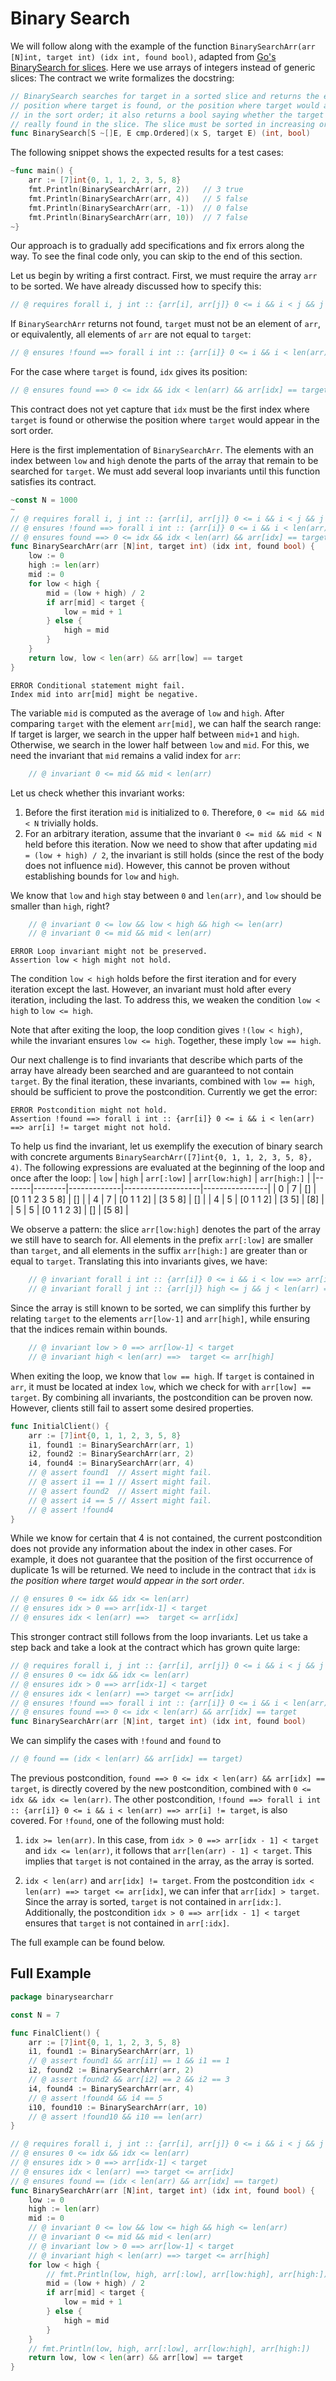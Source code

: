 # Binary Search

We will follow along with the example of the function `BinarySearchArr(arr [N]int, target int) (idx int, found bool)`,
adapted from [Go's BinarySearch for slices](https://cs.opensource.google/go/go/+/refs/tags/go1.23.4:src/slices/sort.go;l=126).
Here we use arrays of integers instead of generic slices:
The contract we write formalizes the docstring:
``` go
// BinarySearch searches for target in a sorted slice and returns the earliest
// position where target is found, or the position where target would appear
// in the sort order; it also returns a bool saying whether the target is
// really found in the slice. The slice must be sorted in increasing order.
func BinarySearch[S ~[]E, E cmp.Ordered](x S, target E) (int, bool)
```

The following snippet shows the expected results for a test cases:
``` go
~func main() {
	arr := [7]int{0, 1, 1, 2, 3, 5, 8}
	fmt.Println(BinarySearchArr(arr, 2))   // 3 true
	fmt.Println(BinarySearchArr(arr, 4))   // 5 false
	fmt.Println(BinarySearchArr(arr, -1))  // 0 false
	fmt.Println(BinarySearchArr(arr, 10))  // 7 false
~}
```

Our approach is to gradually add specifications and fix errors along the way.
To see the final code only, you can skip to the end of this section.

Let us begin by writing a first contract.
First, we must require the array `arr` to be sorted.
We have already discussed how to specify this:
``` go
// @ requires forall i, j int :: {arr[i], arr[j]} 0 <= i && i < j && j < len(arr) ==> arr[i] <= arr[j]
```
If `BinarySearchArr` returns not found, `target` must not be an element of `arr`,
or equivalently, all elements of `arr` are not equal to `target`:
``` go
// @ ensures !found ==> forall i int :: {arr[i]} 0 <= i && i < len(arr) ==> arr[i] != target
```
For the case where `target` is found, `idx` gives its position:
``` go
// @ ensures found ==> 0 <= idx && idx < len(arr) && arr[idx] == target
```

This contract does not yet capture that `idx` must be the first index where `target` is found or otherwise the position where `target` would appear in the sort order.

Here is the first implementation of `BinarySearchArr`.
The elements with an index between `low` and `high` denote the parts of the array that remain to be searched for `target`.
We must add several loop invariants until this function satisfies its contract.
``` go
~const N = 1000
~
// @ requires forall i, j int :: {arr[i], arr[j]} 0 <= i && i < j && j < N ==> arr[i] <= arr[j]
// @ ensures !found ==> forall i int :: {arr[i]} 0 <= i && i < len(arr) ==> arr[i] != target
// @ ensures found ==> 0 <= idx && idx < len(arr) && arr[idx] == target
func BinarySearchArr(arr [N]int, target int) (idx int, found bool) {
	low := 0
	high := len(arr)
	mid := 0
	for low < high {
		mid = (low + high) / 2
		if arr[mid] < target {
			low = mid + 1
		} else {
			high = mid
		}
	}
	return low, low < len(arr) && arr[low] == target
}
```
``` text
ERROR Conditional statement might fail. 
Index mid into arr[mid] might be negative.
```

The variable `mid` is computed as the average of `low` and `high`.
After comparing `target` with the element `arr[mid]`, we can half the search range:
If target is larger, we search in the upper half between `mid+1` and `high`.
Otherwise, we search in the lower half between `low` and `mid`.
For this, we need the invariant that `mid` remains a valid index for `arr`:
``` go
	// @ invariant 0 <= mid && mid < len(arr)
```
Let us check whether this invariant works:
1. Before the first iteration `mid` is initialized to `0`. Therefore, `0 <= mid && mid < N` trivially holds.
2. For an arbitrary iteration, assume that the invariant `0 <= mid && mid < N` held before this iteration. Now we need to show that after updating `mid = (low + high) / 2`, the invariant is still holds (since the rest of the body does not influence `mid`).
However, this cannot be proven without establishing bounds for `low` and `high`.

We know that `low` and `high` stay between `0` and `len(arr)`,
and `low` should be smaller than `high`, right?
``` go
	// @ invariant 0 <= low && low < high && high <= len(arr)
	// @ invariant 0 <= mid && mid < len(arr)
```
``` text
ERROR Loop invariant might not be preserved. 
Assertion low < high might not hold.
```
The condition `low < high` holds before the first iteration and for every iteration except the last.
However, an invariant must hold after every iteration, including the last.
To address this, we weaken the condition `low < high` to `low <= high`.

Note that after exiting the loop, the loop condition gives `!(low < high)`, while the invariant ensures `low <= high`.
Together, these imply `low == high`.

Our next challenge is to find invariants that describe which parts of the array have already been searched and are guaranteed to not contain `target`.
By the final iteration, these invariants, combined with `low == high`, should be sufficient to prove the postcondition.
Currently we get the error:
``` text
ERROR Postcondition might not hold. 
Assertion !found ==> forall i int :: {arr[i]} 0 <= i && i < len(arr) ==> arr[i] != target might not hold.
```

To help us find the invariant, let us exemplify the execution of binary search with concrete arguments `BinarySearchArr([7]int{0, 1, 1, 2, 3, 5, 8}, 4)`.
The following expressions are evaluated at the beginning of the loop and once after the loop:
| `low` | `high` | `arr[:low]` | `arr[low:high]` | `arr[high:]` |
|-------|--------|-------------|-------------------|----------------|
| 0     | 7      | []          | [0 1 1 2 3 5 8]   | []             |
| 4     | 7      | [0 1 1 2]   | [3 5 8]           | []             |
| 4     | 5      | [0 1 1 2]   | [3 5]             | [8]            |
| 5     | 5      | [0 1 1 2 3] | []               | [5 8]            |

We observe a pattern: the slice `arr[low:high]` denotes the part of the array we still have to search for.
All elements in the prefix `arr[:low]` are smaller than `target`, and all elements in the suffix `arr[high:]` are greater than or equal to `target`.
Translating this into invariants gives, we have:
``` go
	// @ invariant forall i int :: {arr[i]} 0 <= i && i < low ==> arr[i] < target
	// @ invariant forall j int :: {arr[j]} high <= j && j < len(arr) ==>  target <= arr[j]
```

Since the array is still known to be sorted, we can simplify this further by relating `target` to the elements
`arr[low-1]` and `arr[high]`, while ensuring that the indices remain within bounds.
``` go
	// @ invariant low > 0 ==> arr[low-1] < target
	// @ invariant high < len(arr) ==>  target <= arr[high]
```

When exiting the loop, we know that `low == high`.
If `target` is contained in `arr`, it must be located at index `low`, which we check for with `arr[low] == target`.
By combining all invariants, the postcondition can be proven now.
However, clients still fail to assert some desired properties.

``` go
func InitialClient() {
	arr := [7]int{0, 1, 1, 2, 3, 5, 8}
	i1, found1 := BinarySearchArr(arr, 1)
	i2, found2 := BinarySearchArr(arr, 2)
	i4, found4 := BinarySearchArr(arr, 4)
	// @ assert found1  // Assert might fail.
	// @ assert i1 == 1 // Assert might fail.
	// @ assert found2  // Assert might fail.
	// @ assert i4 == 5 // Assert might fail.
	// @ assert !found4
}
```
While we know for certain that 4 is not contained, the current postcondition does not provide any information about the index in other cases.
For example, it does not guarantee that the position of the first occurrence of duplicate 1s will be returned.
We need to include in the contract that `idx` is _the position where target would appear in the sort order_.
``` go
// @ ensures 0 <= idx && idx <= len(arr)
// @ ensures idx > 0 ==> arr[idx-1] < target
// @ ensures idx < len(arr) ==>  target <= arr[idx]
```
This stronger contract still follows from the loop invariants.
Let us take a step back and take a look at the contract which has grown quite large:
``` go
// @ requires forall i, j int :: {arr[i], arr[j]} 0 <= i && i < j && j < len(arr) ==> arr[i] <= arr[j]
// @ ensures 0 <= idx && idx <= len(arr)
// @ ensures idx > 0 ==> arr[idx-1] < target
// @ ensures idx < len(arr) ==> target <= arr[idx]
// @ ensures !found ==> forall i int :: {arr[i]} 0 <= i && i < len(arr) ==> arr[i] != target
// @ ensures found ==> 0 <= idx < len(arr) && arr[idx] == target
func BinarySearchArr(arr [N]int, target int) (idx int, found bool)
```
We can simplify the cases with `!found` and `found` to
``` go
// @ found == (idx < len(arr) && arr[idx] == target)
```
The previous postcondition, `found ==> 0 <= idx < len(arr) && arr[idx] == target`, is directly covered by the new postcondition, combined with `0 <= idx && idx <= len(arr)`.
The other postcondition, `!found ==> forall i int :: {arr[i]} 0 <= i && i < len(arr) ==> arr[i] != target`, is also covered. For `!found`, one of the following must hold:

1. `idx >= len(arr)`. In this case, from `idx > 0 ==> arr[idx - 1] < target` and `idx <= len(arr)`, it follows that `arr[len(arr) - 1] < target`. This implies that `target` is not contained in the array, as the array is sorted.

2. `idx < len(arr)` and `arr[idx] != target`.
   From the postcondition `idx < len(arr) ==> target <= arr[idx]`, we can infer that `arr[idx] > target`. Since the array is sorted, `target` is not contained in `arr[idx:]`.
   Additionally, the postcondition `idx > 0 ==> arr[idx - 1] < target` ensures that `target` is not contained in `arr[:idx]`.


The full example can be found below.
<!-- We will see `BinarySearchArr` search again when we look at [termination](./termination.md) and [overflow checking](./overflow.md). -->

## Full Example

``` go
package binarysearcharr

const N = 7

func FinalClient() {
	arr := [7]int{0, 1, 1, 2, 3, 5, 8}
	i1, found1 := BinarySearchArr(arr, 1)
	// @ assert found1 && arr[i1] == 1 && i1 == 1
	i2, found2 := BinarySearchArr(arr, 2)
	// @ assert found2 && arr[i2] == 2 && i2 == 3
	i4, found4 := BinarySearchArr(arr, 4)
	// @ assert !found4 && i4 == 5
	i10, found10 := BinarySearchArr(arr, 10)
	// @ assert !found10 && i10 == len(arr)
}

// @ requires forall i, j int :: {arr[i], arr[j]} 0 <= i && i < j && j < len(arr) ==> arr[i] <= arr[j]
// @ ensures 0 <= idx && idx <= len(arr)
// @ ensures idx > 0 ==> arr[idx-1] < target
// @ ensures idx < len(arr) ==> target <= arr[idx]
// @ ensures found == (idx < len(arr) && arr[idx] == target)
func BinarySearchArr(arr [N]int, target int) (idx int, found bool) {
	low := 0
	high := len(arr)
	mid := 0
	// @ invariant 0 <= low && low <= high && high <= len(arr)
	// @ invariant 0 <= mid && mid < len(arr)
	// @ invariant low > 0 ==> arr[low-1] < target
	// @ invariant high < len(arr) ==> target <= arr[high]
	for low < high {
		// fmt.Println(low, high, arr[:low], arr[low:high], arr[high:])
		mid = (low + high) / 2
		if arr[mid] < target {
			low = mid + 1
		} else {
			high = mid
		}
	}
	// fmt.Println(low, high, arr[:low], arr[low:high], arr[high:])
	return low, low < len(arr) && arr[low] == target
}
```

